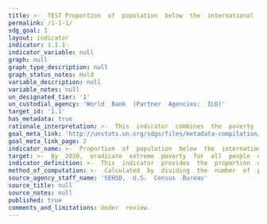 ```yaml
---
title: >-  TEST Proportion  of  population  below  the  international  poverty  line,  by  sex,  age,  employment  status  and  geographical  location  (urban/rural)
permalink: /1-1-1/
sdg_goal: 1
layout: indicator
indicator: 1.1.1
indicator_variable: null
graph: null
graph_type_description: null
graph_status_notes: Hold
variable_description: null
variable_notes: null
un_designated_tier: '1'
un_custodial_agency: 'World  Bank  (Partner  Agencies:  ILO)'
target_id: '1.1'
has_metadata: true
rationale_interpretation: >-  This  indicator  combines  the  poverty  indicator  under  the  first  target  (1a)  of  the  MDGs  on  the  eradication  of  poverty  with  the  corresponding  working  indicator  for  monitoring  the  second  target  (1b)  of  the  MDGs  on  decent  work.  By  combining  poverty  status  with  employment  status,  the  concept  of  the  working  poor  is  captured,  which  aims  to  measure  how  many  workers,  despite  being  in  employment,  live  in  poverty.
goal_meta_link: 'http://unstats.un.org/sdgs/files/metadata-compilation/Metadata-Goal-1.pdf'
goal_meta_link_page: 2
indicator_name: >-  Proportion  of  population  below  the  international  poverty  line,  by  sex,  age,  employment  status  and  geographical  location  (urban/rural)
target: >-  By  2030,  eradicate  extreme  poverty  for  all  people  everywhere,  currently  measured  as  people  living  on  less  than  $1.25  a  day.
indicator_definition: >-  This  indicator  provides  the  proportion  of  the  total  population  and  the  proportion  of  the  employed  population  living  in  households  with  per-capita  consumption  or  income  that  is  below  the  international  poverty  line  of  US$1.25.
method_of_computation: >-  Calculated  by  dividing  the  number  of  persons  living  in  households  below  the  poverty  line  (disaggregated  by  sex,  age  and  employment  status)  by  the  total  number  of  persons  (disaggregated  by  the  same  sex,  age  and  employment  status  groups).
source_agency_staff_name: 'SEHSD,  U.S.  Census  Bureau'
source_title: null
source_notes: null
published: true
comments_and_limitations: Under  review.  
---
```

